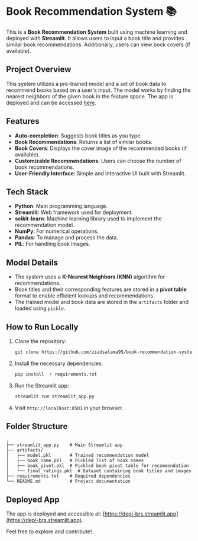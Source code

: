 
# Book Recommendation System 📚

This is a **Book Recommendation System** built using machine learning and deployed with **Streamlit**. It allows users to input a book title and provides similar book recommendations. Additionally, users can view book covers (if available).

## Project Overview

This system utilizes a pre-trained model and a set of book data to recommend books based on a user's input. The model works by finding the nearest neighbors of the given book in the feature space. The app is deployed and can be accessed [here](https://depi-brs.streamlit.app).

## Features

- **Auto-completion**: Suggests book titles as you type.
- **Book Recommendations**: Returns a list of similar books.
- **Book Covers**: Displays the cover image of the recommended books (if available).
- **Customizable Recommendations**: Users can choose the number of book recommendations.
- **User-Friendly Interface**: Simple and interactive UI built with Streamlit.

## Tech Stack

- **Python**: Main programming language.
- **Streamlit**: Web framework used for deployment.
- **scikit-learn**: Machine learning library used to implement the recommendation model.
- **NumPy**: For numerical operations.
- **Pandas**: To manage and process the data.
- **PIL**: For handling book images.

## Model Details

- The system uses a **K-Nearest Neighbors (KNN)** algorithm for recommendations.
- Book titles and their corresponding features are stored in a **pivot table** format to enable efficient lookups and recommendations.
- The trained model and book data are stored in the `artifacts` folder and loaded using `pickle`.

## How to Run Locally

1. Clone the repository:
    ```bash
    git clone https://github.com/ziadsalama95/book-recommendation-system.git
    ```

2. Install the necessary dependencies:
    ```bash
    pip install -r requirements.txt
    ```

3. Run the Streamlit app:
    ```bash
    streamlit run streamlit_app.py
    ```

4. Visit `http://localhost:8501` in your browser.

## Folder Structure

```
.
├── streamlit_app.py    # Main Streamlit app
├── artifacts/
│   ├── model.pkl       # Trained recommendation model
│   ├── book_name.pkl   # Pickled list of book names
│   ├── book_pivot.pkl  # Pickled book pivot table for recommendation
│   └── final_ratings.pkl  # Dataset containing book titles and images
├── requirements.txt    # Required dependencies
└── README.md           # Project documentation
```

## Deployed App

The app is deployed and accessible at: [https://depi-brs.streamlit.app](https://depi-brs.streamlit.app).

Feel free to explore and contribute!
